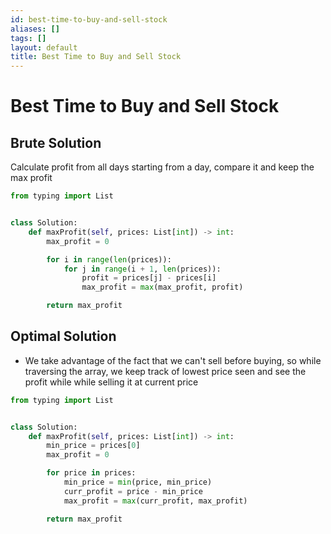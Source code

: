 ```yaml
---
id: best-time-to-buy-and-sell-stock
aliases: []
tags: []
layout: default
title: Best Time to Buy and Sell Stock
---
```


# Best Time to Buy and Sell Stock

## Brute Solution

Calculate profit from all days starting from a day, compare it and keep the
max profit

```python
from typing import List


class Solution:
    def maxProfit(self, prices: List[int]) -> int:
        max_profit = 0

        for i in range(len(prices)):
            for j in range(i + 1, len(prices)):
                profit = prices[j] - prices[i]
                max_profit = max(max_profit, profit)

        return max_profit
```

## Optimal Solution

- We take advantage of the fact that we can't sell before buying,
  so while traversing the array, we keep track of lowest price seen and see the
  profit while while selling it at current price

```python
from typing import List


class Solution:
    def maxProfit(self, prices: List[int]) -> int:
        min_price = prices[0]
        max_profit = 0

        for price in prices:
            min_price = min(price, min_price)
            curr_profit = price - min_price
            max_profit = max(curr_profit, max_profit)

        return max_profit
```
